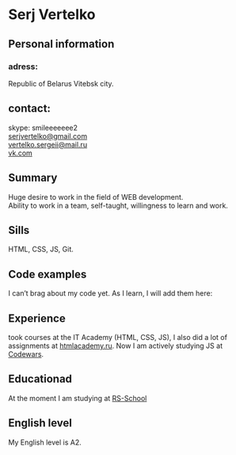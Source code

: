 # Serj Vertelko

## Personal information

### adress:

Republic of Belarus Vitebsk city.

## contact:

skype: smileeeeeee2  
serjvertelko@gmail.com  
vertelko.sergeii@mail.ru  
[vk.com](https://vk.com/id45456555)

## Summary

Huge desire to work in the field of WEB development.<br>
Ability to work in a team, self-taught, willingness to learn and work.

## Sills

HTML, CSS, JS, Git.

## Code examples

I can’t brag about my code yet. As I learn, I will add them here:

## Experience

took courses at the IT Academy (HTML, CSS, JS), I also did a lot of assignments at [htmlacademy.ru](https://htmlacademy.ru/study). Now I am actively studying JS at [Codewars](https://www.codewars.com/users/serjvertelko).

## Educationad

At the moment I am studying at [RS-School](https://github.com/serjvertelko)

## English level

My English level is A2.
